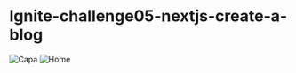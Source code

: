 # Ignite-challenge05-nextjs-create-a-blog
![Capa](https://user-images.githubusercontent.com/56945282/113496266-5a0e6a00-94ce-11eb-8f97-c80f4bd85141.png)
![Home](https://user-images.githubusercontent.com/56945282/113496284-7f9b7380-94ce-11eb-82b1-ad64f5723715.png)
